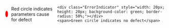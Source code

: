 <div style="display: flex; align-items: center; gap: 10px;">
    <div class="ErrorIndicator" style="width: 20px; height: 20px; background-color: red; border-radius: 50%;"></div>
    <span>Red circle indicates parameters cause for defect</span>

    <div class="ErrorIndicator" style="width: 20px; height: 20px; background-color: green; border-radius: 50%;"></div>
    <span>Green circle indicates no defect</span>
</div>